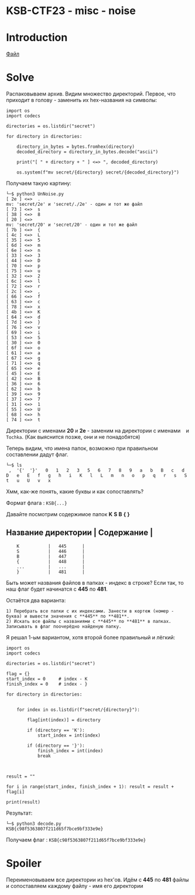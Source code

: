 # KSB-CTF23 - misc - noise


# Introduction

[Файл](files/noise.7z)


# Solve

Распаковываем архив. Видим множество директорий. Первое, что приходит в голову - заменить их hex-названия на символы:

```
import os
import codecs

directories = os.listdir("secret")

for directory in directories:

	directory_in_bytes = bytes.fromhex(directory)
	decoded_directory = directory_in_bytes.decode("ascii")

	print("[ " + directory + " ] <=> ", decoded_directory)

	os.system(f"mv secret/{directory} secret/{decoded_directory}")
```

Получаем такую картину:

```
└─$ python3 UnNoise.py         
[ 2e ] <=>  .
mv: 'secret/2e' и 'secret/./2e' - один и тот же файл
[ 73 ] <=>  s
[ 38 ] <=>  8
[ 20 ] <=>   
mv: 'secret/20' и 'secret/20' - один и тот же файл
[ 7b ] <=>  {
[ 4c ] <=>  L
[ 35 ] <=>  5
[ 6d ] <=>  m
[ 6e ] <=>  n
[ 33 ] <=>  3
[ 44 ] <=>  D
[ 70 ] <=>  p
[ 75 ] <=>  u
[ 32 ] <=>  2
[ 6c ] <=>  l
[ 72 ] <=>  r
[ 2c ] <=>  ,
[ 66 ] <=>  f
[ 63 ] <=>  c
[ 78 ] <=>  x
[ 4b ] <=>  K
[ 64 ] <=>  d
[ 7d ] <=>  }
[ 76 ] <=>  v
[ 69 ] <=>  i
[ 53 ] <=>  S
[ 30 ] <=>  0
[ 6f ] <=>  o
[ 61 ] <=>  a
[ 67 ] <=>  g
[ 71 ] <=>  q
[ 65 ] <=>  e
[ 45 ] <=>  E
[ 42 ] <=>  B
[ 36 ] <=>  6
[ 62 ] <=>  b
[ 39 ] <=>  9
[ 37 ] <=>  7
[ 31 ] <=>  1
[ 55 ] <=>  U
[ 68 ] <=>  h
[ 74 ] <=>  t
```

Директории с именами **20** и **2e** - заменим на директории с именами ` ` и `Tochka`. (Как выяснится позже, они и не понадобятся)

Теперь видим, что имена папок, возможно при правильном составлении дадут флаг.

```
└─$ ls       
 ,  '{'  '}'   0   1   2   3   5   6   7   8   9   a   b   B   c   d   D   e   E   f   g   h   i   K   l   L   m   n   o   p   q   r   s   S   t   u   U   v   x
```

Хмм, как-же понять, какие буквы и как сопоставлять?

Формат флага : `KSB{...}`

Давайте посмотрим содержимое папок **K** **S** **B** **{** **}**

Название директории | Содержание |
----------------------------------
		K  			|	445		 |
		S  			|	446		 |
		B  			|	447		 |
		{  			|	448		 |
		...  		|	...		 |
		}			|	481		 |

Быть может названия файлов в папках - индекс в строке? Если так, то наш флаг будет начинатся с **445** по **481**. 

Остаётся два варианта:

	1) Перебрать все папки с их индексами. Занести в кортеж (номер - буква) и вывести значения с **445** по **481**.
	2) Искать все файлы с названиями с **445** по **481** в папках. Записывать в флаг поочерёдно найденую папку.


Я решал 1-ым вариантом, хотя второй более правильный и лёгкий:

```
import os
import codecs

directories = os.listdir("secret")

flag = {}
start_index = 0 	# index - K
finish_index = 0	# index - }

for directory in directories:


	for index in os.listdir(f"secret/{directory}"):

		flag[int(index)] = directory

		if (directory == 'K'): 
			start_index = int(index)

		if (directory == '}'): 
			finish_index = int(index)
			break



result = ""

for i in range(start_index, finish_index + 1): result = result + flag[i]

print(result)
```

Результат:

```
└─$ python3 decode.py 
KSB{c98f5363807f211d65f7bce9bf333e9e}
```




Получаем флаг : `KSB{c98f5363807f211d65f7bce9bf333e9e}` 


# Spoiler

Переименовываем все директории из hex'ов. Идём с **445** по **481** файлы и сопоставляем каждому файлу - имя его директории